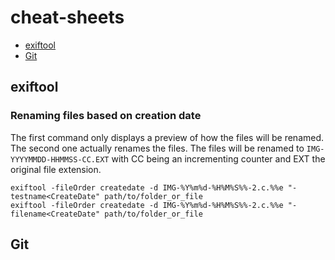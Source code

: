 # cheat-sheets
- [exiftool](https://github.com/luksi93/cheat-sheets/blob/master/README.md#exiftool)
- [Git](https://github.com/luksi93/cheat-sheets/blob/master/README.md#Git)
## exiftool
### Renaming files based on creation date
The first command only displays a preview of how the files will be renamed. The second one actually renames the files.
The files will be renamed to `IMG-YYYYMMDD-HHMMSS-CC.EXT` with CC being an incrementing counter and EXT the original file extension.
```
exiftool -fileOrder createdate -d IMG-%Y%m%d-%H%M%S%%-2.c.%%e "-testname<CreateDate" path/to/folder_or_file
exiftool -fileOrder createdate -d IMG-%Y%m%d-%H%M%S%%-2.c.%%e "-filename<CreateDate" path/to/folder_or_file
```
## Git
